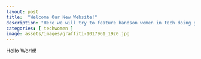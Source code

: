 ```yaml
---
layout: post
title:  "Welcome Our New Website!"
description: "Here we will try to feature handson women in tech doing great things"
categories: [ techwomen ]
image: assets/images/graffiti-1017961_1920.jpg
---
```

Hello World!